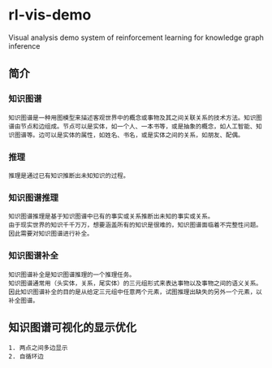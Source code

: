 # rl-vis-demo

Visual analysis demo system of reinforcement learning for knowledge graph inference

## 简介
### 知识图谱
    知识图谱是一种用图模型来描述客观世界中的概念或事物及其之间关联关系的技术方法。知识图谱由节点和边组成。节点可以是实体，如一个人、一本书等，或是抽象的概念，如人工智能、知识图谱等。边可以是实体的属性，如姓名、书名，或是实体之间的关系，如朋友、配偶。
### 推理
    推理是通过已有知识推断出未知知识的过程。
### 知识图谱推理
    知识图谱推理是基于知识图谱中已有的事实或关系推断出未知的事实或关系。
    由于现实世界的知识千千万万，想要涵盖所有的知识是很难的，知识图谱面临着不完整性问题。因此需要对知识图谱进行补全。
### 知识图谱补全
    知识图谱补全是知识图谱推理的一个推理任务。
    知识图谱通常用（头实体，关系，尾实体）的三元组形式来表达事物以及事物之间的语义关系。因此知识图谱补全的目的是从给定三元组中任意两个元素，试图推理出缺失的另外一个元素，以补全图谱。
## 知识图谱可视化的显示优化
    1. 两点之间多边显示
    2. 自循环边


